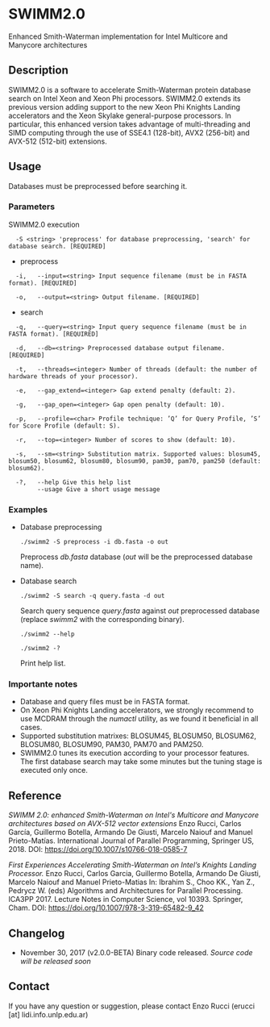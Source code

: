 # SWIMM2.0
Enhanced Smith-Waterman implementation for Intel Multicore and Manycore architectures

## Description
SWIMM2.0 is a software to accelerate Smith-Waterman protein database search on Intel Xeon and Xeon Phi processors. SWIMM2.0 extends its previous version adding support to the new Xeon Phi Knights Landing accelerators and the Xeon Skylake general-purpose processors. In particular, this enhanced version takes advantage of multi-threading and SIMD computing through the use of SSE4.1 (128-bit), AVX2 (256-bit) and AVX-512 (512-bit) extensions.

## Usage
Databases must be preprocessed before searching it.

### Parameters
SWIMM2.0 execution

      -S <string> 'preprocess' for database preprocessing, 'search' for database search. [REQUIRED]

* preprocess
```
  -i,   --input=<string> Input sequence filename (must be in FASTA format). [REQUIRED]
  
  -o,   --output=<string> Output filename. [REQUIRED]
```

* search
```
  -q,   --query=<string> Input query sequence filename (must be in FASTA format). [REQUIRED]
  
  -d,   --db=<string> Preprocessed database output filename. [REQUIRED]
  
  -t,   --threads=<integer> Number of threads (default: the number of hardware threads of your processor).
  
  -e,   --gap_extend=<integer> Gap extend penalty (default: 2).
  
  -g,   --gap_open=<integer> Gap open penalty (default: 10).

  -p,   --profile=<char> Profile technique: ’Q’ for Query Profile, ’S’ for Score Profile (default: S).
  
  -r,   --top=<integer> Number of scores to show (default: 10). 
  
  -s,   --sm=<string> Substitution matrix. Supported values: blosum45, blosum50, blosum62, blosum80, blosum90, pam30, pam70, pam250 (default: blosum62).
 
  -?,   --help Give this help list
        --usage Give a short usage message
```

### Examples

* Database preprocessing

  `./swimm2 -S preprocess -i db.fasta -o out `
  
  Preprocess *db.fasta* database (*out* will be the preprocessed database name).
  
* Database search


  `./swimm2 -S search -q query.fasta -d out`
  
  Search query sequence *query.fasta* against *out* preprocessed database (replace *swimm2* with the corresponding binary).
  
  `./swimm2 --help`
  
  `./swimm2 -?`
  
  Print help list.

### Importante notes
* Database and query files must be in FASTA format.
* On Xeon Phi Knights Landing accelerators, we strongly recommend to use MCDRAM through the *numactl* utility, as we found it beneficial in all cases.
* Supported substitution matrixes: BLOSUM45, BLOSUM50, BLOSUM62, BLOSUM80, BLOSUM90, PAM30, PAM70 and PAM250.
* SWIMM2.0 tunes its execution according to your processor features. The first database search may take some minutes but the tuning stage is executed only once.

## Reference
*SWIMM 2.0: enhanced Smith-Waterman on Intel's Multicore and Manycore architectures based on AVX-512 vector extensions*
Enzo Rucci, Carlos García, Guillermo Botella, Armando De Giusti, Marcelo Naiouf and Manuel Prieto-Matías.
International Journal of Parallel Programming, Springer US, 2018.
DOI: https://doi.org/10.1007/s10766-018-0585-7

*First Experiences Accelerating Smith-Waterman on Intel’s Knights Landing Processor.*
Enzo Rucci, Carlos Garcia, Guillermo Botella, Armando De Giusti, Marcelo Naiouf and Manuel Prieto-Matias
In: Ibrahim S., Choo KK., Yan Z., Pedrycz W. (eds) Algorithms and Architectures for Parallel Processing. ICA3PP 2017. Lecture Notes in Computer Science, vol 10393. Springer, Cham.
DOI: https://doi.org/10.1007/978-3-319-65482-9_42

## Changelog
* November 30, 2017 (v2.0.0-BETA)
Binary code released. *Source code will be released soon*

## Contact
If you have any question or suggestion, please contact Enzo Rucci (erucci [at] lidi.info.unlp.edu.ar)
